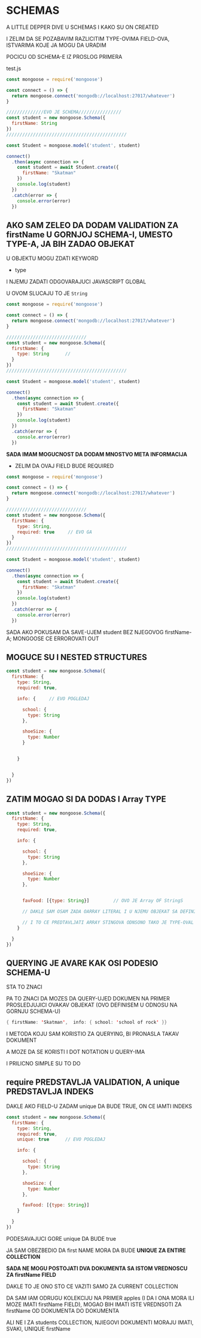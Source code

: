 # SCHEMAS

A LITTLE DEPPER DIVE U SCHEMAS I KAKO SU ON CREATED

I ZELIM DA SE POZABAVIM RAZLICITIM TYPE-OVIMA FIELD-OVA, ISTVARIMA KOJE JA MOGU DA URADIM

POCICU OD SCHEMA-E IZ PROSLOG PRIMERA

test.js

```javascript
const mongoose = require('mongoose')

const connect = () => {
  return mongoose.connect('mongodb://localhost:27017/whatever')
}

//////////////EVO JE SCHEMA////////////////
const student = new mongoose.Schema({
  firstName: String
})
/////////////////////////////////////////////

const Student = mongoose.model('student', student)

connect()
  .then(async connection => {
    const student = await Student.create({
      firstName: "Skatman"
    })
    console.log(student)
  })
  .catch(error => {
    console.error(error)
  })
```

## AKO SAM ZELEO DA DODAM **VALIDATION** ZA firstName U GORNJOJ SCHEMA-I, UMESTO TYPE-A, JA BIH ZADAO OBJEKAT

U OBJEKTU MOGU ZDATI KEYWORD

- type

I NJEMU ZADATI ODGOVARAJUCI JAVASCRIPT GLOBAL

U OVOM SLUCAJU TO JE `String`

```javascript
const mongoose = require('mongoose')

const connect = () => {
  return mongoose.connect('mongodb://localhost:27017/whatever')
}

//////////////////////////////
const student = new mongoose.Schema({
  firstName: {
    type: String      //
  }
})
/////////////////////////////////////////////

const Student = mongoose.model('student', student)

connect()
  .then(async connection => {
    const student = await Student.create({
      firstName: "Skatman"
    })
    console.log(student)
  })
  .catch(error => {
    console.error(error)
  })
```

**SADA IMAM MOGUCNOST DA DODAM MNOSTVO META INFORMACIJA**

- ZELIM DA OVAJ FIELD BUDE REQUIRED

```javascript
const mongoose = require('mongoose')

const connect = () => {
  return mongoose.connect('mongodb://localhost:27017/whatever')
}

//////////////////////////////
const student = new mongoose.Schema({
  firstName: {
    type: String,
    required: true     // EVO GA
  }
})
/////////////////////////////////////////////

const Student = mongoose.model('student', student)

connect()
  .then(async connection => {
    const student = await Student.create({
      firstName: "Skatman"
    })
    console.log(student)
  })
  .catch(error => {
    console.error(error)
  })
```

SADA AKO POKUSAM DA SAVE-UJEM student BEZ NJEGOVOG firstName-A; MONGOOSE CE ERROROVATI OUT

## MOGUCE SU I NESTED STRUCTURES

```javascript
const student = new mongoose.Schema({
  firstName: {
    type: String,
    required: true,

    info: {     // EVO POGLEDAJ

      school: {
        type: String
      },

      shoeSize: {
        type: Number
      }


    }


  }
})
```

## ZATIM MOGAO SI DA DODAS I Array TYPE

```javascript
const student = new mongoose.Schema({
  firstName: {
    type: String,
    required: true,

    info: {

      school: {
        type: String
      },

      shoeSize: {
        type: Number
      },


      favFood: [{type: String}]         // OVO JE Array OF StringS

      // DAKLE SAM OSAM ZADA OARRAY LITERAL I U NJEMU OBJEKAT SA DEFINISANI MTYPE-OM

      // I TO CE PREDTAVLJATI ARRAY STINGOVA ODNSONO TAKO JE TYPE-OVAL OFIELD
    }

  }
})
```

## QUERYING JE AVARE KAK OSI PODESIO SCHEMA-U

STA TO ZNACI

PA TO ZNACI DA MOZES DA QUERY-UJED DOKUMEN NA PRIMER PROSLEDJUJICI OVAKAV OBJEKAT (OVO DEFINISEM U ODNOSU NA GORNJU SCHEMA-U)

```java
{ firstName: 'Skatman',  info: { school: 'school of rock' }}

```

I METODA KOJU SAM KORISTIO ZA QUERYING, BI PRONASLA TAKAV DOKUMENT

A MOZE DA SE KORISTI I DOT NOTATION U QUERY-IMA

I PRILICNO SIMPLE SU TO DO

## require PREDSTAVLJA VALIDATION, A unique PREDSTAVLJA INDEKS

DAKLE AKO FIELD-U ZADAM unique DA BUDE TRUE, ON CE IAMTI INDEKS

```javascript
const student = new mongoose.Schema({
  firstName: {
    type: String,
    required: true,
    unique: true      // EVO POGLEDAJ

    info: {

      school: {
        type: String
      },

      shoeSize: {
        type: Number
      },

      favFood: [{type: String}]
    }

  }
})
```

PODESAVAJUCI GORE unique DA BUDE true

JA SAM OBEZBEDIO DA first NAME MORA DA BUDE **UNIQUE ZA ENTIRE COLLECTION**

**SADA NE MOGU POSTOJATI DVA DOKUMENTA SA ISTOM VREDNOSCU ZA firstName FIELD**

DAKLE TO JE ONO STO CE VAZITI SAMO ZA CURRENT COLLECTION

DA SAM IAM ODRUGU KOLEKCIJU NA PRIMER apples (I DA I ONA MORA ILI MOZE IMATI firstName FIELD), MOGAO BIH IMATI ISTE VREDNSOTI ZA firstName OD DOKUMENTA DO DOKUMENTA

ALI NE I ZA students COLLECTION, NJIEGOVI DOKUMENTI MORAJU IMATI, SVAKI, UNIQUE firstName